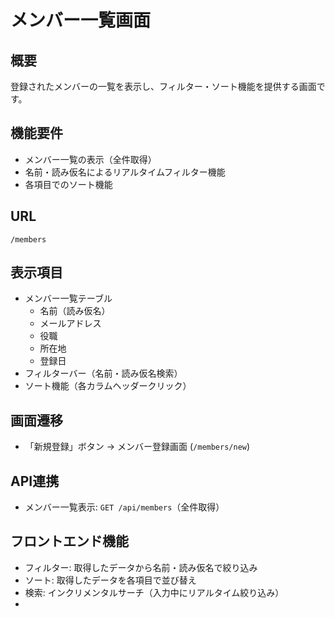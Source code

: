 # メンバー一覧画面

## 概要

登録されたメンバーの一覧を表示し、フィルター・ソート機能を提供する画面です。

## 機能要件

- メンバー一覧の表示（全件取得）
- 名前・読み仮名によるリアルタイムフィルター機能
- 各項目でのソート機能

## URL
`/members`

## 表示項目
- メンバー一覧テーブル
  - 名前（読み仮名）
  - メールアドレス
  - 役職
  - 所在地
  - 登録日
- フィルターバー（名前・読み仮名検索）
- ソート機能（各カラムヘッダークリック）

## 画面遷移
- 「新規登録」ボタン → メンバー登録画面 (`/members/new`)

## API連携
- メンバー一覧表示: `GET /api/members`（全件取得）

## フロントエンド機能
- フィルター: 取得したデータから名前・読み仮名で絞り込み
- ソート: 取得したデータを各項目で並び替え
- 検索: インクリメンタルサーチ（入力中にリアルタイム絞り込み）
- 